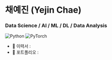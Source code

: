 # 채예진 (Yejin Chae)
### Data Science / AI / ML / DL / Data Analysis
<img alt="Python" src="https://img.shields.io/badge/Python-3776AB.svg?&style=flat-square&logo=Python&logoColor=white"/> <img alt="PyTorch" src="https://img.shields.io/badge/PyTorch-EE4C2C.svg?&style=flat-square&logo=PyTorch&logoColor=white">

- 📄 이력서 :
- 📂 포트폴리오 : 






